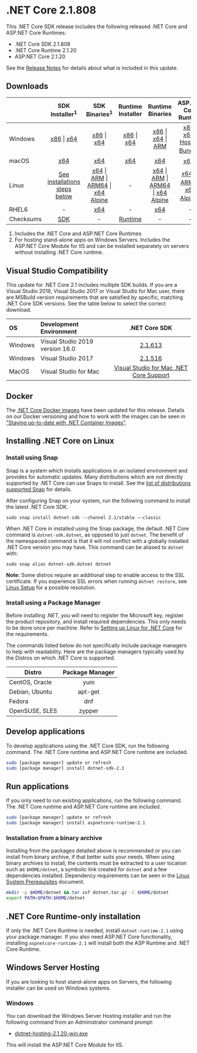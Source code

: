 # .NET Core 2.1.808

This .NET Core SDK release includes the following released .NET Core and ASP.NET Core Runtimes.

* .NET Core SDK 2.1.808
* .NET Core Runtime 2.1.20
* ASP.NET Core 2.1.20

See the [Release Notes](https://github.com/dotnet/core/blob/main/release-notes/2.1/2.1.20/2.1.20.md) for details about what is included in this update.

## Downloads

|           | SDK Installer<sup>1</sup>                        | SDK Binaries<sup>1</sup>                 | Runtime Installer                                        | Runtime Binaries                                 | ASP.NET Core Runtime           |
| --------- | :------------------------------------------:     | :----------------------:                 | :---------------------------:                            | :-------------------------:                      | :-----------------:            |
| Windows   | [x86][dotnet-sdk-win-x86.exe] \| [x64][dotnet-sdk-win-x64.exe] | [x86][dotnet-sdk-win-x86.zip] \| [x64][dotnet-sdk-win-x64.zip] | [x86][dotnet-runtime-win-x86.exe] \| [x64][dotnet-runtime-win-x64.exe] | [x86][dotnet-runtime-win-x86.zip] \| [x64][dotnet-runtime-win-x64.zip] \| [ARM][dotnet-runtime-win-arm.zip] | [x86][aspnetcore-runtime-win-x86.exe] \| [x64][aspnetcore-runtime-win-x64.exe] \| <br/> [Hosting Bundle][dotnet-hosting-win.exe]<sup>2</sup> |
| macOS     | [x64][dotnet-sdk-osx-x64.pkg]  | [x64][dotnet-sdk-osx-x64.tar.gz]     | [x64][dotnet-runtime-osx-x64.pkg] | [x64][dotnet-runtime-osx-x64.tar.gz] | [x64][aspnetcore-runtime-osx-x64.tar.gz]<sup>1</sup>
| Linux     | [See installations steps below][linux-install]   | [x64][dotnet-sdk-linux-x64.tar.gz] \| [ARM][dotnet-sdk-linux-arm.tar.gz] \| [ARM64][dotnet-sdk-linux-arm64.tar.gz] \| [x64 Alpine][dotnet-sdk-linux-musl-x64.tar.gz] | - | [x64][dotnet-runtime-linux-x64.tar.gz] \| [ARM][dotnet-runtime-linux-arm.tar.gz] \| [ARM64][dotnet-runtime-linux-arm64.tar.gz] \| [x64 Alpine][dotnet-runtime-linux-musl-x64.tar.gz] | [x64][aspnetcore-runtime-linux-x64.tar.gz]<sup>1</sup>  \| [ARM][aspnetcore-runtime-linux-arm.tar.gz]<sup>1</sup> \| [x64 Alpine][aspnetcore-runtime-linux-musl-x64.tar.gz]<sup>1</sup> |
| RHEL6     | -                                                | [x64][dotnet-sdk-rhel.6-x64.tar.gz]                    | -                                                        | [x64][dotnet-runtime-rhel.6-x64.tar.gz] | - |
| Checksums | [SDK][checksums-sdk]                             | -                                        | [Runtime][checksums-runtime]                             | - | - |


1. Includes the .NET Core and ASP.NET Core Runtimes
2. For hosting stand-alone apps on Windows Servers. Includes the ASP.NET Core Module for IIS and can be installed separately on servers without installing .NET Core runtime.

## Visual Studio Compatibility

This update for .NET Core 2.1 includes multiple SDK builds. If you are a Visual Studio 2019, Visual Studio 2017 or Visual Studio for Mac user, there are MSBuild version requirements that are satisfied by specific, matching .NET Core SDK versions. See the table below to select the correct download.

| OS | Development Environment | .NET Core SDK |
| :-- | :-- | :--: |
| Windows | Visual Studio 2019 version 16.0 | [2.1.613](2.1.613-download.md) |
| Windows | Visual Studio 2017 | [2.1.516](2.1.20.md) |
| MacOS | Visual Studio for Mac | [Visual Studio for Mac .NET Core Support](https://learn.microsoft.com/visualstudio/mac/net-core-support) |


## Docker

The [.NET Core Docker images](https://hub.docker.com/r/microsoft/dotnet/) have been updated for this release. Details on our Docker versioning and how to work with the images can be seen in ["Staying up-to-date with .NET Container Images"](https://devblogs.microsoft.com/dotnet/staying-up-to-date-with-net-container-images/).

## Installing .NET Core on Linux

### Install using Snap

Snap is a system which installs applications in an isolated environment and provides for automatic updates. Many distributions which are not directly supported by .NET Core can use Snaps to install. See the [list of distributions supported Snap](https://docs.snapcraft.io/installing-snapd/6735) for details.

After configuring Snap on your system, run the following command to install the latest .NET Core SDK.

`sudo snap install dotnet-sdk --channel 2.1/stable –-classic`

When .NET Core in installed using the Snap package, the default .NET Core command is `dotnet-sdk.dotnet`, as opposed to just `dotnet`. The benefit of the namespaced command is that it will not conflict with a globally installed .NET Core version you may have. This command can be aliased to `dotnet` with:

`sudo snap alias dotnet-sdk.dotnet dotnet`

**Note:** Some distros require an additional step to enable access to the SSL certificate. If you experience SSL errors when running `dotnet restore`, see [Linux Setup](https://github.com/dotnet/core/blob/main/Documentation/linux-setup.md) for a possible resolution.

### Install using a Package Manager

Before installing .NET, you will need to register the Microsoft key, register the product repository, and install required dependencies. This only needs to be done once per machine. Refer to [Setting up Linux for .NET Core][linux-setup] for the requirements.

The commands listed below do not specifically include package managers to help with readability. Here are the package managers typically used by the Distros on which .NET Core is supported.

| Distro | Package Manager  |
| ---             | :----:  |
| CentOS, Oracle  | yum     |
| Debian, Ubuntu  | apt-get |
| Fedora          | dnf     |
| OpenSUSE, SLES  | zypper  |

## Develop applications

To develop applications using the .NET Core SDK, run the following command. The .NET Core runtime and ASP.NET Core runtime are included.

```bash
sudo [package manager] update or refresh
sudo [package manager] install dotnet-sdk-2.1
```

## Run applications

If you only need to run existing applications, run the following command. The .NET Core runtime and ASP.NET Core runtime are included.

```bash
sudo [package manager] update or refresh
sudo [package manager] install aspnetcore-runtime-2.1
```

### Installation from a binary archive

Installing from the packages detailed above is recommended or you can install from binary archive, if that better suits your needs. When using binary archives to install, the contents must be extracted to a user location such as `$HOME/dotnet`, a symbolic link created for `dotnet` and a few dependencies installed. Dependency requirements can be seen in the [Linux System Prerequisites](https://github.com/dotnet/core/blob/main/Documentation/linux-prereqs.md) document.

```bash
mkdir -p $HOME/dotnet && tar zxf dotnet.tar.gz -C $HOME/dotnet
export PATH=$PATH:$HOME/dotnet
```

## .NET Core Runtime-only installation

If only the .NET Core Runtime is needed, install `dotnet-runtime-2.1` using your package manager. If you also need ASP.NET Core functionality, installing `aspnetcore-runtime-2.1` will install both the ASP Runtime and .NET Core Runtime.

## Windows Server Hosting

If you are looking to host stand-alone apps on Servers, the following installer can be used on Windows systems.

### Windows

You can download the Windows Server Hosting installer and run the following command from an Administrator command prompt:

* [dotnet-hosting-2.1.20-win.exe][dotnet-hosting-win.exe]

This will install the ASP.NET Core Module for IIS.

[blob-runtime]: https://dotnetcli.blob.core.windows.net/dotnet/Runtime/
[blob-sdk]: https://dotnetcli.blob.core.windows.net/dotnet/Sdk/
[release-notes]: https://github.com/dotnet/core/blob/main/release-notes/2.1/2.1.20/2.1.20.md

[checksums-runtime]: https://dotnetcli.blob.core.windows.net/dotnet/checksums/2.1.20-sha.txt
[checksums-sdk]: https://dotnetcli.blob.core.windows.net/dotnet/checksums/2.1.20-sha.txt

[linux-install]: https://learn.microsoft.com/dotnet/core/install/linux
[linux-setup]: https://learn.microsoft.com/dotnet/core/install/

[dotnet-blog]: https://devblogs.microsoft.com/dotnet/



[//]: # ( Runtime 2.1.20)
[dotnet-runtime-linux-arm.tar.gz]: https://download.visualstudio.microsoft.com/download/pr/dda6ad2b-9ac3-433d-ad09-7b4e2f9d2c68/56b428eb350634acb00cc28d0d36bf08/dotnet-runtime-2.1.20-linux-arm.tar.gz
[dotnet-runtime-linux-arm64.tar.gz]: https://download.visualstudio.microsoft.com/download/pr/b6ba465b-6aaa-408c-9573-2880260eeba8/4c109a758b52266f4686f606c98a7cf1/dotnet-runtime-2.1.20-linux-arm64.tar.gz
[dotnet-runtime-linux-musl-x64.tar.gz]: https://download.visualstudio.microsoft.com/download/pr/86cfc62a-1098-4f7c-8de8-77a7aee0befa/58261743b6417923d7e062fc1186f875/dotnet-runtime-2.1.20-linux-musl-x64.tar.gz
[dotnet-runtime-linux-x64.tar.gz]: https://download.visualstudio.microsoft.com/download/pr/9cf1759a-46ee-449d-b5eb-3f855245c4c7/44b34ab2d89ac06fc621ad695498e689/dotnet-runtime-2.1.20-linux-x64.tar.gz
[dotnet-runtime-osx-x64.pkg]: https://download.visualstudio.microsoft.com/download/pr/5a175623-89a4-4cf5-b7ae-46d323f02df1/2c3bafdc54c9da352b2f1bd3fc515875/dotnet-runtime-2.1.20-osx-x64.pkg
[dotnet-runtime-osx-x64.tar.gz]: https://download.visualstudio.microsoft.com/download/pr/37f67936-d74a-4b1b-9c62-b71aa95972e5/c6eabaf75a472a4a88d56a8ee0206d1f/dotnet-runtime-2.1.20-osx-x64.tar.gz
[dotnet-runtime-rhel.6-x64.tar.gz]: https://download.visualstudio.microsoft.com/download/pr/c396ecda-9f9f-4631-b984-6114ff205f77/1de891217d94f99139e136672e00b906/dotnet-runtime-2.1.20-rhel.6-x64.tar.gz
[dotnet-runtime-win-arm.zip]: https://download.visualstudio.microsoft.com/download/pr/653748ee-42bb-46f0-b6b8-5894c3a831d5/88894226cb03fe2fcd939ee75a384b44/dotnet-runtime-2.1.20-win-arm.zip
[dotnet-runtime-win-x64.exe]: https://download.visualstudio.microsoft.com/download/pr/b3b7f548-4cb0-43f6-be68-7a7ac3855d17/a70d2570eac5e2dd8ca57b702336074e/dotnet-runtime-2.1.20-win-x64.exe
[dotnet-runtime-win-x64.zip]: https://download.visualstudio.microsoft.com/download/pr/38d699f3-3ceb-4952-afb5-7b770cb60af1/bd49857a8755cf5d30274425f3f1623b/dotnet-runtime-2.1.20-win-x64.zip
[dotnet-runtime-win-x86.exe]: https://download.visualstudio.microsoft.com/download/pr/6a29a360-61df-4c06-af5b-c43c4da3ba0a/eb1e0c23ffc95d5f9d9b2aa0c103d034/dotnet-runtime-2.1.20-win-x86.exe
[dotnet-runtime-win-x86.zip]: https://download.visualstudio.microsoft.com/download/pr/7545c5ac-694e-49d6-a4b2-aaf4c0287c60/6c2c622c1156f40f05f31d1e1bed387b/dotnet-runtime-2.1.20-win-x86.zip

[//]: # ( ASP 2.1.20)
[aspnetcore-runtime-linux-arm.tar.gz]: https://download.visualstudio.microsoft.com/download/pr/292e38b1-bab5-4b15-8659-dfe8e3d6841b/2ca074694939aa06709070ffa91fad53/aspnetcore-runtime-2.1.20-linux-arm.tar.gz
[aspnetcore-runtime-linux-musl-x64.tar.gz]: https://download.visualstudio.microsoft.com/download/pr/123cd951-e45d-477c-a4f2-c4fc4b8875f7/701f625ad38b7b3a4ffe5f400d528e0f/aspnetcore-runtime-2.1.20-linux-musl-x64.tar.gz
[aspnetcore-runtime-linux-x64.tar.gz]: https://download.visualstudio.microsoft.com/download/pr/f71a9aa8-b3f4-4afd-8200-3baf39a88b6b/4f91b8b5df2117ba35acf008c88f89e3/aspnetcore-runtime-2.1.20-linux-x64.tar.gz
[aspnetcore-runtime-osx-x64.tar.gz]: https://download.visualstudio.microsoft.com/download/pr/ce092775-e76f-44de-b166-24d5fb309d1c/44da312c8749621cf6d087c8279606bc/aspnetcore-runtime-2.1.20-osx-x64.tar.gz
[aspnetcore-runtime-win-x64.exe]: https://download.visualstudio.microsoft.com/download/pr/dc9d0c4f-9826-43ff-ac08-ca40733ad372/36de3302a2d6c6cdebea8b7bf564c1b2/aspnetcore-runtime-2.1.20-win-x64.exe
[aspnetcore-runtime-win-x64.zip]: https://download.visualstudio.microsoft.com/download/pr/302ed10c-e687-469c-a544-7e07b264caad/93b1e8e57f8e3f7d8ba360235a317700/aspnetcore-runtime-2.1.20-win-x64.zip
[aspnetcore-runtime-win-x86.exe]: https://download.visualstudio.microsoft.com/download/pr/2b4ee6af-f5c8-4901-bbca-50b8c3364d20/5a4860645c0efdba4ca6a6400dcbd525/aspnetcore-runtime-2.1.20-win-x86.exe
[aspnetcore-runtime-win-x86.zip]: https://download.visualstudio.microsoft.com/download/pr/0e437534-aab8-4f83-95fb-dd4e8275f5aa/e13004c1dc090c0bc4d4715766cf9bed/aspnetcore-runtime-2.1.20-win-x86.zip
[dotnet-hosting-win.exe]: https://download.visualstudio.microsoft.com/download/pr/fa2c9d72-dda4-4b9c-ae58-97d4f36dbd63/fb2dfa6b0fede5d060ee3bae9d4223f5/dotnet-hosting-2.1.20-win.exe

[//]: # ( SDK 2.1.808 )
[dotnet-sdk-linux-arm.tar.gz]: https://download.visualstudio.microsoft.com/download/pr/93b1556c-2811-41ae-a812-723c3421231c/f344530dc21041c67e6b350134ca2235/dotnet-sdk-2.1.808-linux-arm.tar.gz
[dotnet-sdk-linux-arm64.tar.gz]: https://download.visualstudio.microsoft.com/download/pr/c830296d-914b-4c32-9120-b12ae381508c/0e04904bba21cced791825204d712ebf/dotnet-sdk-2.1.808-linux-arm64.tar.gz
[dotnet-sdk-linux-musl-x64.tar.gz]: https://download.visualstudio.microsoft.com/download/pr/0fe6adbf-80a5-4ff4-a11f-eac65102b631/5ab886d7484f48a5198c892186b6aa4d/dotnet-sdk-2.1.808-linux-musl-x64.tar.gz
[dotnet-sdk-linux-x64.tar.gz]: https://download.visualstudio.microsoft.com/download/pr/a3d67819-aa9d-4258-a19b-e5933c18d8b6/7fdd9609d50f6e4af6551983ff0b32d3/dotnet-sdk-2.1.808-linux-x64.tar.gz
[dotnet-sdk-osx-x64.pkg]: https://download.visualstudio.microsoft.com/download/pr/6190a306-fbbb-4dcc-82a7-a9e78558602c/884abdcb3990ed4e45659032abc54fab/dotnet-sdk-2.1.808-osx-x64.pkg
[dotnet-sdk-osx-x64.tar.gz]: https://download.visualstudio.microsoft.com/download/pr/7b024fa7-3dec-4221-a360-9d5df01cf159/758ad4a47e74cda749aebc106e9f894b/dotnet-sdk-2.1.808-osx-x64.tar.gz
[dotnet-sdk-rhel.6-x64.tar.gz]: https://download.visualstudio.microsoft.com/download/pr/1154e1ef-1ca0-40c8-a5cc-b9edc59f33df/e5f953e668f13e3a9e70d9046f50321a/dotnet-sdk-2.1.808-rhel.6-x64.tar.gz
[dotnet-sdk-win-x64.exe]: https://download.visualstudio.microsoft.com/download/pr/98eb821c-bd4c-4e65-92e5-7b0fba531e67/56b6678eea8f8f69da71f005ba51eccb/dotnet-sdk-2.1.808-win-x64.exe
[dotnet-sdk-win-x64.zip]: https://download.visualstudio.microsoft.com/download/pr/5af7cfad-d44e-4d41-b0df-91e65893d178/f6dc43aa7d4297a1e5fa8d33417fc9fa/dotnet-sdk-2.1.808-win-x64.zip
[dotnet-sdk-win-x86.exe]: https://download.visualstudio.microsoft.com/download/pr/94bfcac2-dd40-427e-a8e5-ee7cea72869e/926b9d6c0fc7ca9f5b10f7af02c46b0c/dotnet-sdk-2.1.808-win-x86.exe
[dotnet-sdk-win-x86.zip]: https://download.visualstudio.microsoft.com/download/pr/51f42335-7e03-463e-b2e7-5d643d05b3f7/9364f071842d6b25451ebf1e93ada239/dotnet-sdk-2.1.808-win-x86.zip


[//]: # ( Symbols )
